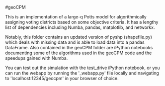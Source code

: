 #geoCPM

This is an implementation of a large-q Potts model for algorithmically assigning voting districts based on some objective criteria.
It has a lengthy list of dependencies including Numba, pandas, matplotlib, and networkx. 

Notably, this folder contains an updated version of pyshp (shapefile.py) which deals with missing data and is able to load data into a pandas DataFrame. 
Also contained in the geoCPM folder are iPython notebooks documenting some of the algorithms used in the geoCPM code and the speedups gained with Numba.

You can test out the simulation with the test\_drive iPython notebook, or you
can run the webapp by running the '\_webapp.py' file locally and navigating to 'localhost:12345/geocpm' in your browser of choice.
